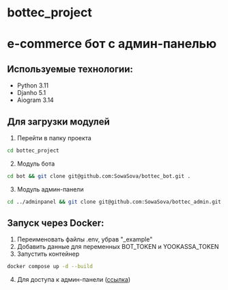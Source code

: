 # bottec_project

# e-commerce бот с админ-панелью

## Используемые технологии:

- Python 3.11
- Djanho 5.1
- Aiogram 3.14

## Для загрузки модулей

1. Перейти в папку проекта

```bash
cd bottec_project
```

2. Модуль бота

```bash
cd bot && git clone git@github.com:SowaSova/bottec_bot.git .
```

3. Модуль админ-панели

```bash
cd ../adminpanel && git clone git@github.com:SowaSova/bottec_admin.git .
```

## Запуск через Docker:

1. Переименовать файлы .env, убрав "\_example"
2. Добавить данные для переменных BOT_TOKEN и YOOKASSA_TOKEN
3. Запустить контейнер

```bash
docker compose up -d --build
```

4. Для доступа к админ-панели ([ссылка](http://localhost:8000))
